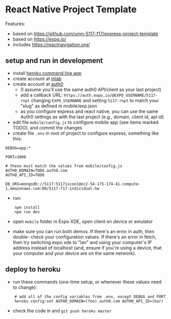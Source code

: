 # React Native Project Template

Features:

* based on <https://github.com/umn-5117-f17/express-project-template>
* based on <https://expo.io/>
* includes <https://reactnavigation.org/>

## setup and run in development

* install [heroku command line app](https://devcenter.heroku.com/articles/getting-started-with-nodejs#set-up)
* create account at [mlab](https://mlab.com/)
* create account at [auth0](https://auth0.com)
    * (I assume you'll use the same auth0 API/client as your last project)
    * add a callback URL: `https://auth.expo.io/@EXPO_USERNAME/5117-rnpt` changing
      `EXPO_USERNAME` and setting `5117-rnpt` to match your "slug" as defined in
      mobile/exp.json
    * as you configure express and react native, you can use the same Auth0
      settings as with the last project (e.g., domain, client id, api id)
* edit file `mobile/config.js` to configure mobile app (see items marked TODO),
  and commit the changes
* create file `.env` in root of project to configure express, something like this:

```
DEBUG=app:*

PORT=3000

# these must match the values from mobile/config.js
AUTH0_DOMAIN=TODO.auth0.com
AUTH0_API_ID=TODO

DB_URI=mongodb://5117:5117iscool@ec2-54-175-174-41.compute-1.amazonaws.com:80/5117-f17-individual-hw
```

* run:

```
    npm install
    npm run dev
```

* open `mobile` folder in Expo XDE, open client on device or emulator

* make sure you can run both demos. If there's an error in auth, then double-
  check your configuration values. If there's an error in fetch, then try switching
  expo xde to "lan" and using your computer's IP address instead of localhost
  (and, ensure if you're using a device, that your computer and your device
  are on the same network).


## deploy to heroku

* run these commands (one-time setup, or whenever these values need to change):

```
    # add all of the config variables from .env, except DEBUG and PORT
    heroku config:set AUTH0_DOMAIN=(foo).auth0.com AUTH0_API_ID=(bar)
```

* check the code in and `git push heroku master`

